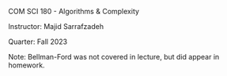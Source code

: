 COM SCI 180 - Algorithms & Complexity

Instructor: Majid Sarrafzadeh

Quarter: Fall 2023

Note: Bellman-Ford was not covered in lecture, but did appear in homework.
